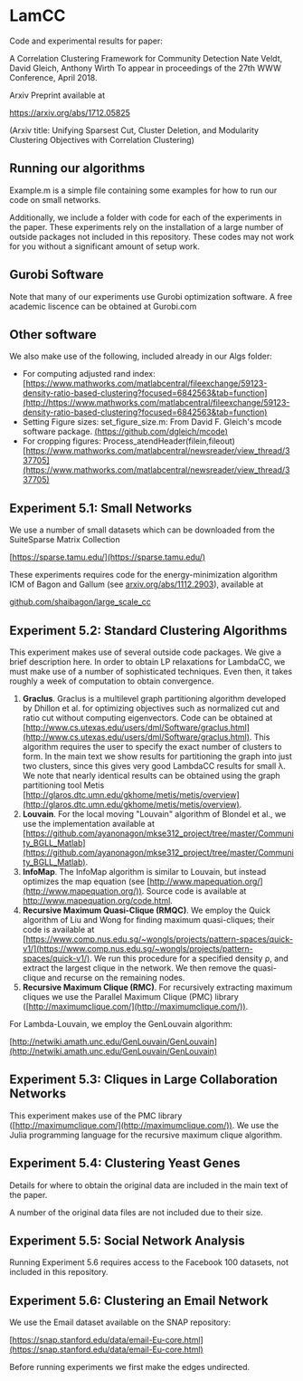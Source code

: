 # LamCC

Code and experimental results for paper:

A Correlation Clustering Framework for Community Detection
Nate Veldt, David Gleich, Anthony Wirth
To appear in proceedings of the 27th WWW Conference, April 2018.

Arxiv Preprint available at 

https://arxiv.org/abs/1712.05825

(Arxiv title: Unifying Sparsest Cut, Cluster Deletion, and Modularity Clustering Objectives with Correlation Clustering)

## Running our algorithms

Example.m is a simple file containing some examples for how to run our code on small networks. 

Additionally, we include a folder with code for each of the experiments in the paper. These experiments rely on the installation of a large number of outside packages not included in this repository. These codes may not work for you without a significant amount of setup work.

## Gurobi Software 

Note that many of our experiments use Gurobi optimization software. A free academic liscence can be obtained at Gurobi.com

## Other software

We also make use of the following, included already in our Algs folder:

* For computing adjusted rand index: [https://www.mathworks.com/matlabcentral/fileexchange/59123-density-ratio-based-clustering?focused=6842563&tab=function](http://https://www.mathworks.com/matlabcentral/fileexchange/59123-density-ratio-based-clustering?focused=6842563&tab=function)
* Setting Figure sizes: set_figure_size.m: From David F. Gleich's mcode software package. [(https://github.com/dgleich/mcode)](http://(https://github.com/dgleich/mcode))
* For cropping figures: Process_atendHeader(filein,fileout) [https://www.mathworks.com/matlabcentral/newsreader/view_thread/337705](https://www.mathworks.com/matlabcentral/newsreader/view_thread/337705)


## Experiment 5.1: Small Networks

We use a number of small datasets which can be downloaded from the SuiteSparse Matrix Collection 

[https://sparse.tamu.edu/](https://sparse.tamu.edu/)

These experiments requires code for the energy-minimization algorithm ICM of Bagon and Gallum (see [arxiv.org/abs/1112.2903](http://arxiv.org/abs/1112.2903)), available at

[github.com/shaibagon/large_scale_cc](http://github.com/shaibagon/large_scale_cc)

## Experiment 5.2: Standard Clustering Algorithms

This experiment makes use of several outside code packages. We give a brief description here. In order to obtain LP relaxations for LambdaCC, we must make use of a number of sophisticated techniques. Even then, it takes roughly a week of computation to obtain convergence.

1. **Graclus**. Graclus is a multilevel graph partitioning algorithm developed by Dhillon et al. for optimizing objectives such as normalized cut and ratio cut without computing eigenvectors. Code can be obtained at [http://www.cs.utexas.edu/users/dml/Software/graclus.html](http://www.cs.utexas.edu/users/dml/Software/graclus.html). This algorithm requires the user to specify the exact number of clusters to form. In the main text we show results for partitioning the graph into just two clusters, since this gives very good LambdaCC results for small λ. We note that nearly identical results can be obtained using the graph partitioning tool Metis [http://glaros.dtc.umn.edu/gkhome/metis/metis/overview](http://glaros.dtc.umn.edu/gkhome/metis/metis/overview).2. **Louvain**. For the local moving "Louvain" algorithm of Blondel et al., we use the implementation available at [https://github.com/ayanonagon/mkse312_project/tree/master/Community_BGLL_Matlab](https://github.com/ayanonagon/mkse312_project/tree/master/Community_BGLL_Matlab).
3. **InfoMap**. The InfoMap algorithm is similar to Louvain, but instead optimizes the map equation (see [http://www.mapequation.org/](http://www.mapequation.org/)). Source code is available at http://www.mapequation.org/code.html.4. **Recursive Maximum Quasi-Clique (RMQC)**. We employ the Quick algorithm of Liu and Wong for finding maximum quasi-cliques; their code is available at [https://www.comp.nus.edu.sg/~wongls/projects/pattern-spaces/quick-v1/](https://www.comp.nus.edu.sg/~wongls/projects/pattern-spaces/quick-v1/). We run this procedure for a specified density ρ, and extract the largest clique in the network. We then remove the quasi-clique and recurse on the remaining nodes.5. **Recursive Maximum Clique (RMC)**. For recursively extracting maximum cliques we use the Parallel Maximum Clique (PMC) library ([http://maximumclique.com/](http://maximumclique.com/)). 


For Lambda-Louvain, we employ the GenLouvain algorithm:

[http://netwiki.amath.unc.edu/GenLouvain/GenLouvain](http://netwiki.amath.unc.edu/GenLouvain/GenLouvain)

## Experiment 5.3: Cliques in Large Collaboration Networks

This experiment makes use of the PMC library ([http://maximumclique.com/](http://maximumclique.com/)). We use the Julia programming language for the recursive maximum clique algorithm.

## Experiment 5.4: Clustering Yeast Genes

Details for where to obtain the original data are included in the main text of the paper.

A number of the original data files are not included due to their size.

## Experiment 5.5: Social Network Analysis

Running Experiment 5.6 requires access to the Facebook 100 datasets, not included in this repository.

## Experiment 5.6: Clustering an Email Network

We use the Email dataset available on the SNAP repository:

[https://snap.stanford.edu/data/email-Eu-core.html](https://snap.stanford.edu/data/email-Eu-core.html)

Before running experiments we first make the edges undirected.



